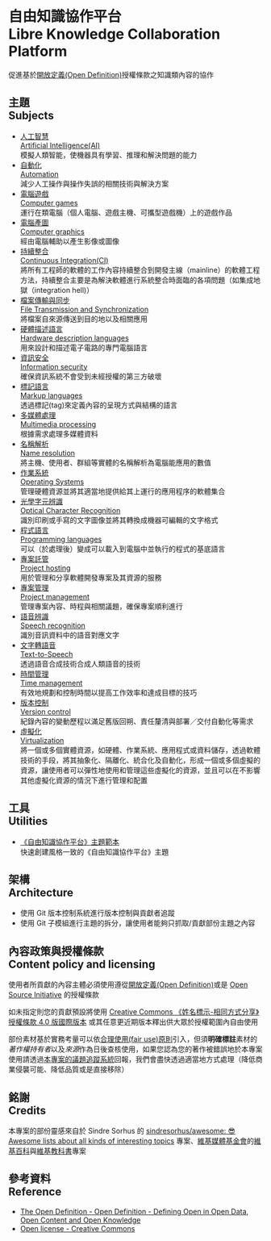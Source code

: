 # 自由知識協作平台<br>Libre Knowledge Collaboration Platform

促進基於[開放定義(Open Definition)](https://opendefinition.org)授權條款之知識類內容的協作

## 主題<br>Subjects

* [人工智慧<br>Artificial Intelligence(AI)](https://gitlab.com/libre-knowledge/artificial-intelligence)  
  模擬人類智能，使機器具有學習、推理和解決問題的能力
* [自動化<br>Automation](https://gitlab.com/libre-knowledge/automation)  
  減少人工操作與操作失誤的相關技術與解決方案
* [電腦遊戲<br>Computer games](https://gitlab.com/libre-knowledge/computer-games)  
  運行在類電腦（個人電腦、遊戲主機、可攜型遊戲機）上的遊戲作品
* [電腦產圖<br>Computer graphics](https://gitlab.com/libre-knowledge/computer-graphics)  
  經由電腦輔助以產生影像或圖像
* [持續整合<br>Continuous Integration(CI)](https://gitlab.com/libre-knowledge/continuous-integration)  
  將所有工程師的軟體的工作內容持續整合到開發主線（mainline）的軟體工程方法，持續整合主要是為解決軟體進行系統整合時面臨的各項問題（如集成地獄（integration hell)）
* [檔案傳輸與同步<br>File Transmission and Synchronization](/file-transmission-and-synchronization/)  
  將檔案自來源傳送到目的地以及相關應用
* [硬體描述語言<br>Hardware description languages](https://gitlab.com/libre-knowledge/hardware-description-languages)  
  用來設計和描述電子電路的專門電腦語言
* [資訊安全<br>Information security](https://gitlab.com/libre-knowledge/information-security)  
  確保資訊系統不會受到未經授權的第三方破壞
* [標記語言<br>Markup languages](https://gitlab.com/libre-knowledge/markup-languages)  
  透過標記(tag)來定義內容的呈現方式與結構的語言
* [多媒體處理<br>Multimedia processing](https://gitlab.com/libre-knowledge/multimedia-processing)  
  根據需求處理多媒體資料
* [名稱解析<br>Name resolution](/name-resolution/)  
  將主機、使用者、群組等實體的名稱解析為電腦能應用的數值
* [作業系統<br>Operating Systems](https://gitlab.com/libre-knowledge/operating-systems)  
  管理硬體資源並將其適當地提供給其上運行的應用程序的軟體集合
* [光學字元辨識<br>Optical Character Recognition](https://gitlab.com/libre-knowledge/ocr)  
  識別印刷或手寫的文字圖像並將其轉換成機器可編輯的文字格式
* [程式語言<br>Programming languages](https://gitlab.com/libre-knowledge/programming-languages)  
  可以（於處理後）變成可以載入到電腦中並執行的程式的基底語言
* [專案託管<br>Project hosting](https://gitlab.com/libre-knowledge/project-hosting)  
  用於管理和分享軟體開發專案及其資源的服務
* [專案管理<br>Project management](https://gitlab.com/libre-knowledge/project-management)  
  管理專案內容、時程與相關議題，確保專案順利進行
* [語音辨識<br>Speech recognition](https://gitlab.com/libre-knowledge/speech-recognition)  
  識別音訊資料中的語音對應文字
* [文字轉語音<br>Text-to-Speech](/text-to-speech/)  
  透過語音合成技術合成人類語音的技術
* [時間管理<br>Time management](https://gitlab.com/libre-knowledge/time-management)  
  有效地規劃和控制時間以提高工作效率和達成目標的技巧
* [版本控制<br>Version control](https://github.com/libre-knowledge/version-control)  
  紀錄內容的變動歷程以滿足舊版回朔、責任釐清與部署／交付自動化等需求
* [虛擬化<br>Virtualization](https://gitlab.com/libre-knowledge/virtualization)  
  將一個或多個實體資源，如硬體、作業系統、應用程式或資料儲存，透過軟體技術的手段，將其抽象化、隔離化、統合化及自動化，形成一個或多個虛擬的資源，讓使用者可以彈性地使用和管理這些虛擬化的資源，並且可以在不影響其他虛擬化資源的情況下進行管理和配置

## 工具<br>Utilities

* [《自由知識協作平台》主題範本](https://gitlab.com/libre-knowledge/gitlab-organization-templates/subject-template)  
  快速創建風格一致的《自由知識協作平台》主題

## 架構<br>Architecture

* 使用 Git 版本控制系統進行版本控制與貢獻者追蹤
* 使用 Git 子模組進行主題的拆分，讓使用者能夠只抓取/貢獻部份主題之內容

## 內容政策與授權條款<br>Content policy and licensing

使用者所貢獻的內容主體必須使用遵從[開放定義(Open Definition)](https://opendefinition.org)或是 [Open Source Initiative](https://opensource.org/) 的授權條款

如未指定則您的貢獻預設將使用 [Creative Commons 《姓名標示-相同方式分享》授權條款 4.0 版國際版本](https://creativecommons.org/licenses/by-sa/4.0) 或其任意更近期版本釋出供大眾於授權範圍內自由使用

部份素材基於實務考量可以依[合理使用(fair use)原則](https://zh.wikipedia.org/zh-tw/合理使用)引入，但須**明確標註**素材的*著作權持有者*以及*來源*作為日後查核使用，如果您認為您的著作被錯誤地於本專案使用請透過[本專案的議題追蹤系統](https://github.com/libre-knowledge/libre-knowledge/issues)回報，我們會盡快透過適當地方式處理（降低商業侵襲可能、降低品質或是直接移除）

## 銘謝<br>Credits

本專案的部份靈感來自於 Sindre Sorhus 的 [sindresorhus/awesome: 😎 Awesome lists about all kinds of interesting topics](https://github.com/sindresorhus/awesome) 專案、[維基媒體基金會](https://wikimediafoundation.org/zh/)的[維基百科](https://zh.wikipedia.org/)與[維基教科書](https://zh.wikibooks.org/)專案

## 參考資料<br>Reference

* [The Open Definition - Open Definition - Defining Open in Open Data, Open Content and Open Knowledge](https://opendefinition.org/)
* [Open license - Creative Commons](https://wiki.creativecommons.org/wiki/Open_license)
